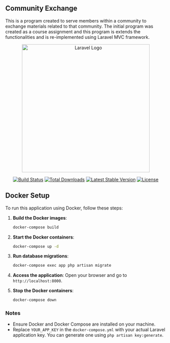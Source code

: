 ## Community Exchange

<p>This is a program created to serve members within a community to exchange materials related to that community. The initial program was created as a course assignment and this program is extends the functionalities and is re-implemented using Laravel MVC framework.</p>

<p align="center"><a href="https://laravel.com" target="_blank"><img src="https://raw.githubusercontent.com/laravel/art/master/logo-lockup/5%20SVG/2%20CMYK/1%20Full%20Color/laravel-logolockup-cmyk-red.svg" width="400" alt="Laravel Logo"></a></p>

<p align="center">
<a href="https://github.com/laravel/framework/actions"><img src="https://github.com/laravel/framework/workflows/tests/badge.svg" alt="Build Status"></a>
<a href="https://packagist.org/packages/laravel/framework"><img src="https://img.shields.io/packagist/dt/laravel/framework" alt="Total Downloads"></a>
<a href="https://packagist.org/packages/laravel/framework"><img src="https://img.shields.io/packagist/v/laravel/framework" alt="Latest Stable Version"></a>
<a href="https://packagist.org/packages/laravel/framework"><img src="https://img.shields.io/packagist/l/laravel/framework" alt="License"></a>
</p>

## Docker Setup

To run this application using Docker, follow these steps:

1. **Build the Docker images**:

    ```bash
    docker-compose build
    ```

2. **Start the Docker containers**:

    ```bash
    docker-compose up -d
    ```

3. **Run database migrations**:

    ```bash
    docker-compose exec app php artisan migrate
    ```

4. **Access the application**:
   Open your browser and go to `http://localhost:8000`.

5. **Stop the Docker containers**:
    ```bash
    docker-compose down
    ```

### Notes

-   Ensure Docker and Docker Compose are installed on your machine.
-   Replace `YOUR_APP_KEY` in the `docker-compose.yml` with your actual Laravel application key. You can generate one using `php artisan key:generate`.
